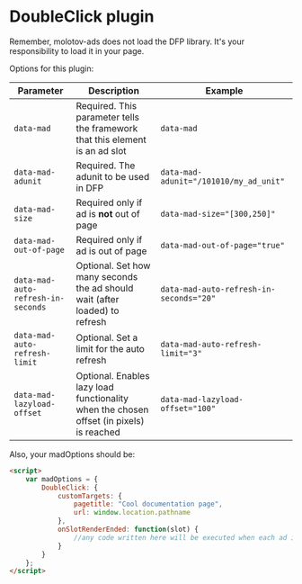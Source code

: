 # DoubleClick plugin

Remember, molotov-ads does not load the DFP library. It's your responsibility to load it in your page.

Options for this plugin:

| Parameter | Description | Example
| --- | --- | ---
| `data-mad` | Required. This parameter tells the framework that this element is an ad slot | `data-mad`
| `data-mad-adunit` | Required. The adunit to be used in DFP | `data-mad-adunit="/101010/my_ad_unit"`
| `data-mad-size` | Required only if ad is **not** out of page | `data-mad-size="[300,250]"`
| `data-mad-out-of-page` | Required only if ad is out of page | `data-mad-out-of-page="true"`
| `data-mad-auto-refresh-in-seconds` | Optional. Set how many seconds the ad should wait (after loaded) to refresh | `data-mad-auto-refresh-in-seconds="20"`
| `data-mad-auto-refresh-limit` | Optional. Set a limit for the auto refresh | `data-mad-auto-refresh-limit="3"`
| `data-mad-lazyload-offset` | Optional. Enables lazy load functionality when the chosen offset (in pixels) is reached | `data-mad-lazyload-offset="100"`

Also, your madOptions should be:

```HTML
<script>
    var madOptions = {
        DoubleClick: {
            customTargets: {
                pagetitle: "Cool documentation page",
                url: window.location.pathname
            },
            onSlotRenderEnded: function(slot) {
                //any code written here will be executed when each ad is loaded by DFP.
            }
        }
    };
</script>
```
